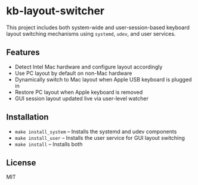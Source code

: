 # kb-layout-switcher

This project includes both system-wide and user-session-based keyboard layout switching mechanisms using `systemd`, `udev`, and user services.

## Features

- Detect Intel Mac hardware and configure layout accordingly
- Use PC layout by default on non-Mac hardware
- Dynamically switch to Mac layout when Apple USB keyboard is plugged in
- Restore PC layout when Apple keyboard is removed
- GUI session layout updated live via user-level watcher

## Installation

- `make install_system` – Installs the systemd and udev components
- `make install_user` – Installs the user service for GUI layout switching
- `make install` – Installs both

## License

MIT
